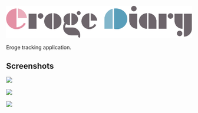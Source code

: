 ![](docs/images/logo.png)

Eroge tracking application.

## Screenshots

![](https://erogediary.4423.ch/img/ss.png)

![](https://erogediary.4423.ch/img/ss-01.png)

![](https://erogediary.4423.ch/img/ss-02.png)